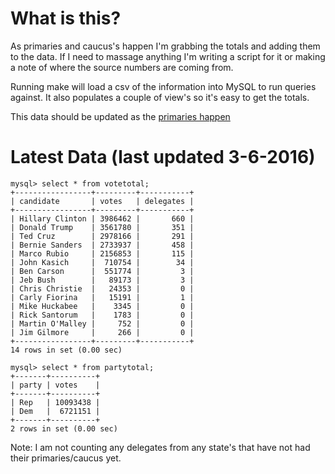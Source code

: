 What is this?
=======================================

As primaries and caucus's happen I'm grabbing the totals and adding them
to the data. If I need to massage anything I'm writing a script for it
or making a note of where the source numbers are coming from. 

Running make will load a csv of the information into MySQL to run
queries against. It also populates a couple of view's so it's easy to
get the totals. 

This data should be updated as the [primaries happen](http://www.uspresidentialelectionnews.com/2016-presidential-primary-schedule-calendar/)

Latest Data (last updated 3-6-2016)
======================================

```
mysql> select * from votetotal;
+-----------------+---------+-----------+
| candidate       | votes   | delegates |
+-----------------+---------+-----------+
| Hillary Clinton | 3986462 |       660 |
| Donald Trump    | 3561780 |       351 |
| Ted Cruz        | 2978166 |       291 |
| Bernie Sanders  | 2733937 |       458 |
| Marco Rubio     | 2156853 |       115 |
| John Kasich     |  710754 |        34 |
| Ben Carson      |  551774 |         3 |
| Jeb Bush        |   89173 |         3 |
| Chris Christie  |   24353 |         0 |
| Carly Fiorina   |   15191 |         1 |
| Mike Huckabee   |    3345 |         0 |
| Rick Santorum   |    1783 |         0 |
| Martin O'Malley |     752 |         0 |
| Jim Gilmore     |     266 |         0 |
+-----------------+---------+-----------+
14 rows in set (0.00 sec)

mysql> select * from partytotal;
+-------+----------+
| party | votes    |
+-------+----------+
| Rep   | 10093438 |
| Dem   |  6721151 |
+-------+----------+
2 rows in set (0.00 sec)

```

Note: I am not counting any delegates from any state's that have not had 
their primaries/caucus yet.
